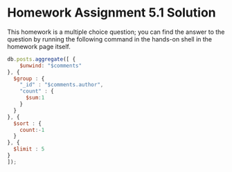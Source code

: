 # Homework Assignment 5.1 Solution

This homework is a multiple choice question; you can find the answer to the question by running the following command in the hands-on shell in the homework page itself.

```javascript
db.posts.aggregate([ {
    $unwind: "$comments"
}, {
  $group : {
    "_id" : "$comments.author",
    "count" : {
      $sum:1
    }
  }
}, {
  $sort : {
    count:-1
  }
}, {
  $limit : 5
}
]);
```
